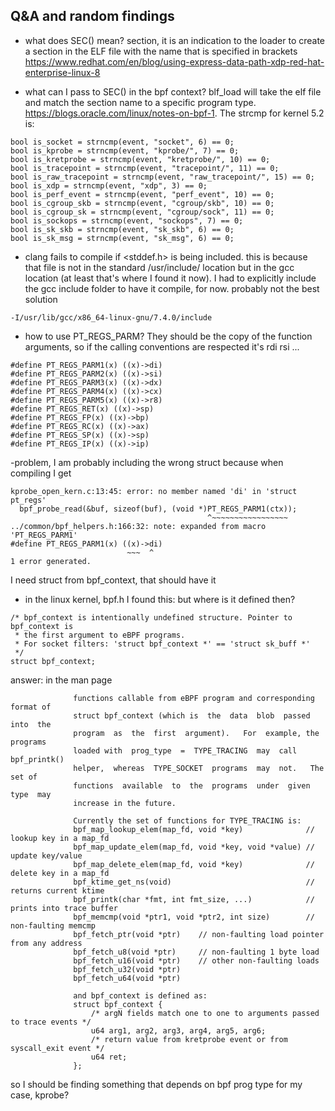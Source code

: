 ## Q&A and random findings

- what does SEC() mean?
section, it is an indication to the loader to create a section in the ELF file with the name that is specified in brackets
https://www.redhat.com/en/blog/using-express-data-path-xdp-red-hat-enterprise-linux-8

- what can I pass to SEC() in the bpf context?
blf_load will take the elf file and match the section name to a specific program type. https://blogs.oracle.com/linux/notes-on-bpf-1. The strcmp for kernel 5.2 is:

```
bool is_socket = strncmp(event, "socket", 6) == 0;
bool is_kprobe = strncmp(event, "kprobe/", 7) == 0;
bool is_kretprobe = strncmp(event, "kretprobe/", 10) == 0;
bool is_tracepoint = strncmp(event, "tracepoint/", 11) == 0;
bool is_raw_tracepoint = strncmp(event, "raw_tracepoint/", 15) == 0;
bool is_xdp = strncmp(event, "xdp", 3) == 0;
bool is_perf_event = strncmp(event, "perf_event", 10) == 0;
bool is_cgroup_skb = strncmp(event, "cgroup/skb", 10) == 0;
bool is_cgroup_sk = strncmp(event, "cgroup/sock", 11) == 0;
bool is_sockops = strncmp(event, "sockops", 7) == 0;
bool is_sk_skb = strncmp(event, "sk_skb", 6) == 0;
bool is_sk_msg = strncmp(event, "sk_msg", 6) == 0;
```
- clang fails to compile if <stddef.h> is being included. this is because that file is not in the standard /usr/include/ location but in the gcc location (at least that's where I found it now). I had to explicitly include the gcc include folder to have it compile, for now. probably not the best solution

```
-I/usr/lib/gcc/x86_64-linux-gnu/7.4.0/include
```

- how to use PT_REGS_PARM? They should be the copy of the function arguments, so if the calling conventions are respected it's rdi rsi ...

```
#define PT_REGS_PARM1(x) ((x)->di)
#define PT_REGS_PARM2(x) ((x)->si)
#define PT_REGS_PARM3(x) ((x)->dx)
#define PT_REGS_PARM4(x) ((x)->cx)
#define PT_REGS_PARM5(x) ((x)->r8)
#define PT_REGS_RET(x) ((x)->sp)
#define PT_REGS_FP(x) ((x)->bp)
#define PT_REGS_RC(x) ((x)->ax)
#define PT_REGS_SP(x) ((x)->sp)
#define PT_REGS_IP(x) ((x)->ip)

```

-problem, I am probably including the wrong struct because when compiling I get
```
kprobe_open_kern.c:13:45: error: no member named 'di' in 'struct pt_regs'
  bpf_probe_read(&buf, sizeof(buf), (void *)PT_REGS_PARM1(ctx));
                                            ^~~~~~~~~~~~~~~~~~
../common/bpf_helpers.h:166:32: note: expanded from macro 'PT_REGS_PARM1'
#define PT_REGS_PARM1(x) ((x)->di)
                          ~~~  ^
1 error generated.

```
I need struct from bpf_context, that should have it

- in the linux kernel, bpf.h I found this: but where is it defined then?

```
/* bpf_context is intentionally undefined structure. Pointer to bpf_context is
 * the first argument to eBPF programs.
 * For socket filters: 'struct bpf_context *' == 'struct sk_buff *'
 */
struct bpf_context;

```
answer: in the man page
```By picking prog_type program author  selects  a  set  of  helper
              functions callable from eBPF program and corresponding format of
              struct bpf_context (which is  the  data  blob  passed  into  the
              program  as  the  first  argument).   For  example, the programs
              loaded with  prog_type  =  TYPE_TRACING  may  call  bpf_printk()
              helper,  whereas  TYPE_SOCKET  programs  may  not.   The  set of
              functions  available  to  the  programs  under  given  type  may
              increase in the future.

              Currently the set of functions for TYPE_TRACING is:
              bpf_map_lookup_elem(map_fd, void *key)              // lookup key in a map_fd
              bpf_map_update_elem(map_fd, void *key, void *value) // update key/value
              bpf_map_delete_elem(map_fd, void *key)              // delete key in a map_fd
              bpf_ktime_get_ns(void)                              // returns current ktime
              bpf_printk(char *fmt, int fmt_size, ...)            // prints into trace buffer
              bpf_memcmp(void *ptr1, void *ptr2, int size)        // non-faulting memcmp
              bpf_fetch_ptr(void *ptr)    // non-faulting load pointer from any address
              bpf_fetch_u8(void *ptr)     // non-faulting 1 byte load
              bpf_fetch_u16(void *ptr)    // other non-faulting loads
              bpf_fetch_u32(void *ptr)
              bpf_fetch_u64(void *ptr)

              and bpf_context is defined as:
              struct bpf_context {
                  /* argN fields match one to one to arguments passed to trace events */
                  u64 arg1, arg2, arg3, arg4, arg5, arg6;
                  /* return value from kretprobe event or from syscall_exit event */
                  u64 ret;
              };
```
so I should be finding something that depends on bpf prog type for my case, kprobe?
